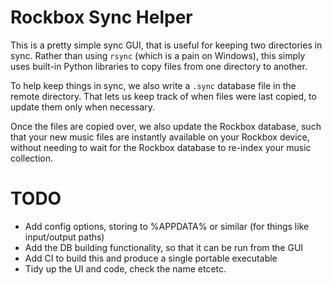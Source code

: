 # Rockbox Sync Helper

This is a pretty simple sync GUI, that is useful for keeping two directories in sync.
Rather than using `rsync` (which is a pain on Windows), this simply uses
built-in Python libraries to copy files from one directory to another.

To help keep things in sync, we also write a `.sync` database file in the remote directory.
That lets us keep track of when files were last copied, to update them only when necessary.

Once the files are copied over, we also update the Rockbox database, such that your
new music files are instantly available on your Rockbox device, without needing to wait for the
Rockbox database to re-index your music collection.

# TODO

 - Add config options, storing to %APPDATA% or similar (for things like input/output paths)
 - Add the DB building functionality, so that it can be run from the GUI
 - Add CI to build this and produce a single portable executable
 - Tidy up the UI and code, check the name etcetc.
